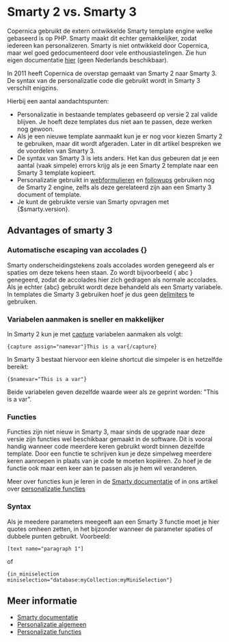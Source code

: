 # Smarty 2 vs. Smarty 3

Copernica gebruikt de extern ontwikkelde Smarty template engine welke 
gebaseerd is op PHP. Smarty maakt dit echter gemakkelijker, zodat iedereen 
kan personalizeren. Smarty is niet ontwikkeld door Copernica, maar wel 
goed gedocumenteerd door vele enthousiastelingen. Zie hun eigen documentatie 
[hier](http://www.smarty.net/docs/en/) (geen Nederlands beschikbaar).

In 2011 heeft Copernica de overstap gemaakt van Smarty 2 naar Smarty 3. 
De syntax van de personalizatie code die gebruikt wordt in Smarty 3 verschilt 
enigzins.

Hierbij een aantal aandachtspunten:

- Personalizatie in bestaande templates gebaseerd op versie 2 zal valide 
blijven. Je hoeft deze templates dus niet aan te passen, deze werken nog 
gewoon.
- Als je een nieuwe template aanmaakt kun je er nog voor kiezen Smarty 2 
te gebruiken, maar dit wordt afgeraden. Later in dit artikel bespreken we 
de voordelen van Smarty 3.
- De syntax van Smarty 3 is iets anders. Het kan dus gebeuren dat je een 
aantal (vaak simpele) errors krijg als je een Smarty 2 template naar een 
Smarty 3 template kopieert.
- Personalizatie gebruikt in [webformulieren](./webforms) en [followups](./followups) 
gebruiken nog de Smarty 2 engine, zelfs als deze gerelateerd zijn aan een 
Smarty 3 document of template.
- Je kunt de gebruikte versie van Smarty opvragen met {\$smarty.version}.

## Advantages of smarty 3

### Automatische escaping van accolades {}

Smarty onderscheidingstekens zoals accolades worden genegeerd als er 
spaties om deze tekens heen staan. Zo wordt bijvoorbeeld { abc } genegeerd, 
zodat de accolades hier zich gedragen als normale accolades. Als je echter 
{abc} gebruikt wordt deze behandeld als een Smarty variabele. In templates 
die Smarty 3 gebruiken hoef je dus geen [delimiters](personalization-functions-delim) 
te gebruiken.

### Variabelen aanmaken is sneller en makkelijker

In Smarty 2 kun je met [capture](./personalization-functions-capture.md) 
variabelen aanmaken als volgt:

`{capture assign="namevar"}This is a var{/capture}`

In Smarty 3 bestaat hiervoor een kleine shortcut die simpeler is en 
hetzelfde bereikt:

`{$namevar="This is a var"}`

Beide variabelen geven dezelfde waarde weer als ze geprint worden: "This is a var".

### Functies

Functies zijn niet nieuw in Smarty 3, maar sinds de upgrade naar deze 
versie zijn functies wel beschikbaar gemaakt in de software. Dit is 
vooral handig wanneer code meerdere keren gebruikt wordt binnen dezelfde 
template. Door een functie te schrijven kun je deze simpelweg meerdere 
keren aanroepen in plaats van je code te moeten kopiëren. Zo hoef je 
de functie ook maar een keer aan te passen als je hem wil veranderen. 

Meer over functies kun je leren in de [Smarty documentatie](http://www.smarty.net/docs/en/) 
of in ons artikel over [personalizatie functies](./personalization-functions.md)

### Syntax

Als je meedere parameters meegeeft aan een Smarty 3 functie moet je hier 
quotes omheen zetten, in het bijzonder wanneer de parameter spaties of 
dubbele punten gebruikt. Voorbeeld:

`[text name="paragraph 1"]`

of

`{in_miniselection miniselection="database:myCollection:myMiniSelection"}`

## Meer informatie

* [Smarty documentatie](http://www.smarty.net/docs/en/)
* [Personalizatie algemeen](./personalization)
* [Personalizatie functies](./personalization-functions)
